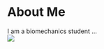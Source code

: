 # About Me 
I am a biomechanics student ...  
<img src="https://github.com/user-attachments/assets/486f8253-18b0-4782-9415-43c0ecc37f66" align="left">
